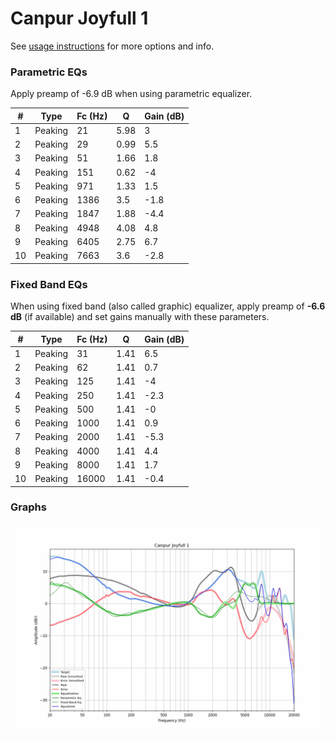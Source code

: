 # Canpur Joyfull 1
See [usage instructions](https://github.com/jaakkopasanen/AutoEq#usage) for more options and info.

### Parametric EQs
Apply preamp of -6.9 dB when using parametric equalizer.

|   # | Type    |   Fc (Hz) |    Q |   Gain (dB) |
|-----|---------|-----------|------|-------------|
|   1 | Peaking |        21 | 5.98 |         3   |
|   2 | Peaking |        29 | 0.99 |         5.5 |
|   3 | Peaking |        51 | 1.66 |         1.8 |
|   4 | Peaking |       151 | 0.62 |        -4   |
|   5 | Peaking |       971 | 1.33 |         1.5 |
|   6 | Peaking |      1386 | 3.5  |        -1.8 |
|   7 | Peaking |      1847 | 1.88 |        -4.4 |
|   8 | Peaking |      4948 | 4.08 |         4.8 |
|   9 | Peaking |      6405 | 2.75 |         6.7 |
|  10 | Peaking |      7663 | 3.6  |        -2.8 |

### Fixed Band EQs
When using fixed band (also called graphic) equalizer, apply preamp of **-6.6 dB** (if available) and set gains manually with these parameters.

|   # | Type    |   Fc (Hz) |    Q |   Gain (dB) |
|-----|---------|-----------|------|-------------|
|   1 | Peaking |        31 | 1.41 |         6.5 |
|   2 | Peaking |        62 | 1.41 |         0.7 |
|   3 | Peaking |       125 | 1.41 |        -4   |
|   4 | Peaking |       250 | 1.41 |        -2.3 |
|   5 | Peaking |       500 | 1.41 |        -0   |
|   6 | Peaking |      1000 | 1.41 |         0.9 |
|   7 | Peaking |      2000 | 1.41 |        -5.3 |
|   8 | Peaking |      4000 | 1.41 |         4.4 |
|   9 | Peaking |      8000 | 1.41 |         1.7 |
|  10 | Peaking |     16000 | 1.41 |        -0.4 |

### Graphs
![](./Canpur%20Joyfull%201.png)
